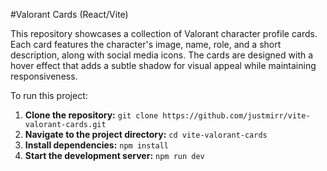 #Valorant Cards (React/Vite)

This repository showcases a collection of Valorant character profile cards. Each card features the character's image, name, role, and a short description, along with social media icons. The cards are designed with a hover effect that adds a subtle shadow for visual appeal while maintaining responsiveness.

To run this project:

1. **Clone the repository:** `git clone https://github.com/justmirr/vite-valorant-cards.git`
2. **Navigate to the project directory:** `cd vite-valorant-cards`
3. **Install dependencies:** `npm install`
4. **Start the development server:** `npm run dev`   

